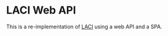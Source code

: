 # LACI Web API

This is a re-implementation of [LACI](https://github.com/cysun/Laci) using a web API and a SPA.